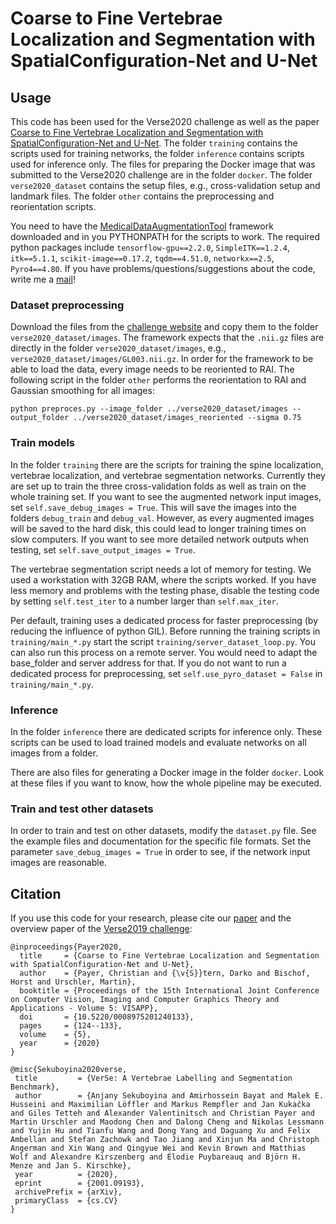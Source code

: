 # Coarse to Fine Vertebrae Localization and Segmentation with SpatialConfiguration-Net and U-Net

## Usage
This code has been used for the Verse2020 challenge as well as the paper [Coarse to Fine Vertebrae Localization and Segmentation with SpatialConfiguration-Net and U-Net](https://doi.org/10.5220/0008975201240133). The folder `training` contains the scripts used for training networks, the folder `inference` contains scripts used for inference only. The files for preparing the Docker image that was submitted to the Verse2020 challenge are in the folder `docker`. The folder `verse2020_dataset` contains the setup files, e.g., cross-validation setup and landmark files. The folder `other` contains the preprocessing and reorientation scripts.

You need to have the [MedicalDataAugmentationTool](https://github.com/christianpayer/MedicalDataAugmentationTool) framework downloaded and in you PYTHONPATH for the scripts to work.
The required python packages include `tensorflow-gpu==2.2.0`, `SimpleITK==1.2.4`, `itk==5.1.1`, `scikit-image==0.17.2`, `tqdm==4.51.0`, `networkx==2.5`, `Pyro4==4.80`.
If you have problems/questions/suggestions about the code, write me a [mail](mailto:christian.payer@gmx.net)!

### Dataset preprocessing
Download the files from the [challenge website](https://verse2020.grand-challenge.org/) and copy them to the folder `verse2020_dataset/images`. The framework expects that the `.nii.gz` files are directly in the folder `verse2020_dataset/images`, e.g., `verse2020_dataset/images/GL003.nii.gz`. In order for the framework to be able to load the data, every image needs to be reoriented to RAI. The following script in the folder `other` performs the reorientation to RAI and Gaussian smoothing for all images:

`python preproces.py --image_folder ../verse2020_dataset/images --output_folder ../verse2020_dataset/images_reoriented --sigma 0.75`

### Train models
In the folder `training` there are the scripts for training the spine localization, vertebrae localization, and vertebrae segmentation networks. Currently they are set up to train the three cross-validation folds as well as train on the whole training set. If you want to see the augmented network input images, set `self.save_debug_images = True`. This will save the images into the folders `debug_train` and `debug_val`. However, as every augmented images will be saved to the hard disk, this could lead to longer training times on slow computers.
If you want to see more detailed network outputs when testing, set `self.save_output_images = True`.

The vertebrae segmentation script needs a lot of memory for testing. We used a workstation with 32GB RAM, where the scripts worked. If you have less memory and problems with the testing phase, disable the testing code by setting `self.test_iter` to a number larger than `self.max_iter`.

Per default, training uses a dedicated process for faster preprocessing (by reducing the influence of python GIL). Before running the training scripts in `training/main_*.py` start the script `training/server_dataset_loop.py`. You can also run this process on a remote server. You would need to adapt the base_folder and server address for that.
If you do not want to run a dedicated process for preprocessing, set `self.use_pyro_dataset = False` in `training/main_*.py`. 

### Inference
In the folder `inference` there are dedicated scripts for inference only. These scripts can be used to load trained models and evaluate networks on all images from a folder.

There are also files for generating a Docker image in the folder `docker`. Look at these files if you want to know, how the whole pipeline may be executed.

### Train and test other datasets
In order to train and test on other datasets, modify the `dataset.py` file. See the example files and documentation for the specific file formats. Set the parameter `save_debug_images = True` in order to see, if the network input images are reasonable.

## Citation
If you use this code for your research, please cite our [paper](https://doi.org/10.5220/0008975201240133) and the overview paper of the [Verse2019 challenge](https://arxiv.org/abs/2001.09193):

```
@inproceedings{Payer2020,
  title     = {Coarse to Fine Vertebrae Localization and Segmentation with SpatialConfiguration-Net and U-Net},
  author    = {Payer, Christian and {\v{S}}tern, Darko and Bischof, Horst and Urschler, Martin},
  booktitle = {Proceedings of the 15th International Joint Conference on Computer Vision, Imaging and Computer Graphics Theory and Applications - Volume 5: VISAPP},
  doi       = {10.5220/0008975201240133},
  pages     = {124--133},
  volume    = {5},
  year      = {2020}
}
```

```
@misc{Sekuboyina2020verse,
 title         = {VerSe: A Vertebrae Labelling and Segmentation Benchmark},
 author        = {Anjany Sekuboyina and Amirhossein Bayat and Malek E. Husseini and Maximilian Löffler and Markus Rempfler and Jan Kukačka and Giles Tetteh and Alexander Valentinitsch and Christian Payer and Martin Urschler and Maodong Chen and Dalong Cheng and Nikolas Lessmann and Yujin Hu and Tianfu Wang and Dong Yang and Daguang Xu and Felix Ambellan and Stefan Zachowk and Tao Jiang and Xinjun Ma and Christoph Angerman and Xin Wang and Qingyue Wei and Kevin Brown and Matthias Wolf and Alexandre Kirszenberg and Élodie Puybareauq and Björn H. Menze and Jan S. Kirschke},
 year          = {2020},
 eprint        = {2001.09193},
 archivePrefix = {arXiv},
 primaryClass  = {cs.CV}
}
```
